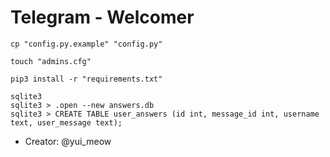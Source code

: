 # Telegram - Welcomer

`cp "config.py.example" "config.py"`

`touch "admins.cfg"`

`pip3 install -r "requirements.txt"`

```
sqlite3
sqlite3 > .open --new answers.db
sqlite3 > CREATE TABLE user_answers (id int, message_id int, username text, user_message text);
```

* Creator: @yui_meow

